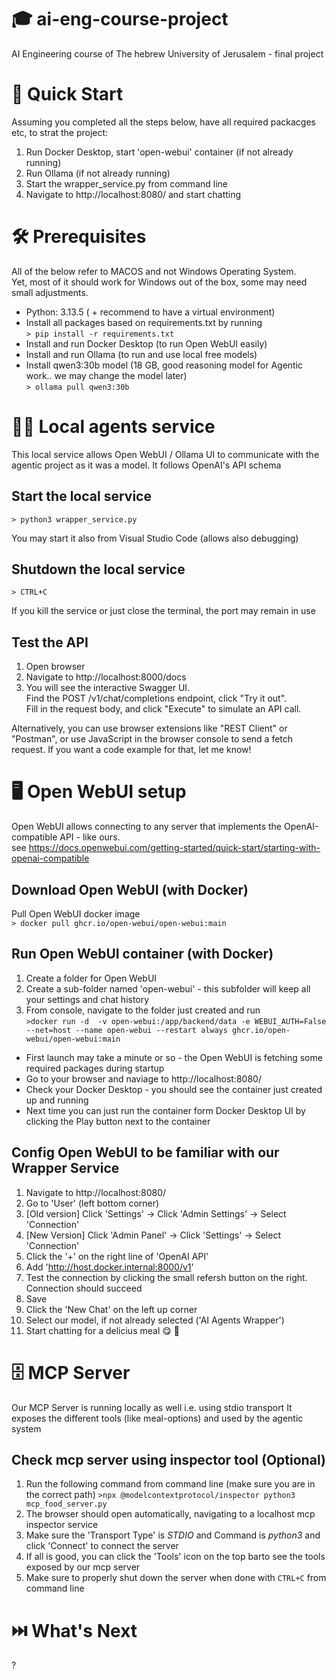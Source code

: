 # 🎓 ai-eng-course-project 
AI Engineering course of The hebrew University of Jerusalem - final project


# 🚀 Quick Start
Assuming you completed all the steps below, have all required packacges etc, to strat the project:
1. Run Docker Desktop, start 'open-webui' container (if not already running) 
2. Run Ollama (if not already running)
3. Start the wrapper_service.py from command line
4. Navigate to http://localhost:8080/ and start chatting


# 🛠️ Prerequisites
All of the below refer to MACOS and not Windows Operating System.\
Yet, most of it should work for Windows out of the box, some may need small adjustments.

- Python: 3.13.5 ( + recommend to have a virtual environment)
- Install all packages based on requirements.txt by running\
  `> pip install -r requirements.txt`
- Install and run Docker Desktop (to run Open WebUI easily)
- Install and run Ollama (to run and use local free models)
- Install qwen3:30b model (18 GB, good reasoning model for Agentic work.. we may change the model later)\
  `> ollama pull qwen3:30b`


# 🧑‍💻 Local agents service
This local service allows Open WebUI / Ollama UI to communicate with the agentic project as it was a model.
It follows OpenAI's API schema

## Start the local service
`> python3 wrapper_service.py`

You may start it also from Visual Studio Code (allows also debugging)

## Shutdown the local service
`> CTRL+C`

If you kill the service or just close the terminal, the port may remain in use 

## Test the API
1. Open browser
2. Navigate to http://localhost:8000/docs
3. You will see the interactive Swagger UI.\
Find the POST /v1/chat/completions endpoint, click "Try it out".\
Fill in the request body, and click "Execute" to simulate an API call.

Alternatively, you can use browser extensions like "REST Client" or "Postman", or use JavaScript in the browser console to send a fetch request. If you want a code example for that, let me know!


# 🖥️ Open WebUI setup
Open WebUI allows connecting to any server that implements the OpenAI-compatible API - like ours.\
see https://docs.openwebui.com/getting-started/quick-start/starting-with-openai-compatible

## Download Open WebUI (with Docker)
Pull Open WebUI docker image\
`> docker pull ghcr.io/open-webui/open-webui:main`

## Run Open WebUI container (with Docker)
1. Create a folder for Open WebUI
2. Create a sub-folder named 'open-webui' - this subfolder will keep all your settings and chat history
3. From console, navigate to the folder just created and run\
`>docker run -d  -v open-webui:/app/backend/data -e WEBUI_AUTH=False --net=host --name open-webui --restart always ghcr.io/open-webui/open-webui:main` 

* First launch may take a minute or so - the Open WebUI is fetching some required packages during startup 
* Go to your browser and naviage to 
http://localhost:8080/
* Check your Docker Desktop - you should see the container just created up and running
* Next time you can just run the container form Docker Desktop UI by clicking the Play button next to the container

## Config Open WebUI to be familiar with our Wrapper Service 
1. Navigate to http://localhost:8080/ 
2. Go to 'User' (left bottom corner)
3. [Old version] Click 'Settings' -> Click 'Admin Settings' -> Select 'Connection'
4. [New Version] Click 'Admin Panel' -> Click 'Settings' -> Select 'Connection'
6. Click the '+' on the right line of 'OpenAI API'
7. Add 'http://host.docker.internal:8000/v1'
8. Test the connection by clicking the small refersh button on the right.
Connection should succeed
9. Save 
10. Click the 'New Chat' on the left up corner
10. Select our model, if not already selected ('AI Agents Wrapper')
11. Start chatting for a delicius meal 😋 🍲


# 🗄️ MCP Server
Our MCP Server is running locally as well i.e. using stdio transport
It exposes the different tools (like meal-options) and used by the agentic system

## Check mcp server using inspector tool (Optional)
1. Run the following command from command line (make sure you are in the correct path)
`>npx @modelcontextprotocol/inspector python3 mcp_food_server.py`
2. The browser should open automatically, navigating to a localhost mcp inspector service
3. Make sure the 'Transport Type' is _STDIO_ and Command is _python3_ and click 'Connect' to connect the server 
4. If all is good, you can click the 'Tools' icon on the top barto see the tools exposed by our mcp server
5. Make sure to properly shut down the server when done with `CTRL+C` from command line

# ⏭️ What's Next
?